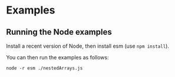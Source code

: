 # Examples

## Running the Node examples
Install a recent version of Node, then install esm (use `npm install`).

You can then run the examples as follows:
```
node -r esm ./nestedArrays.js
```

